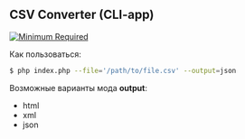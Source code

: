 ## CSV Converter (CLI-app)

[![Minimum Required](https://img.shields.io/badge/php-%5E7.1-green.svg)]()

Как пользоваться:

```sh
$ php index.php --file='/path/to/file.csv' --output=json
```
Возможные варианты мода **output**:
* html
* xml
* json